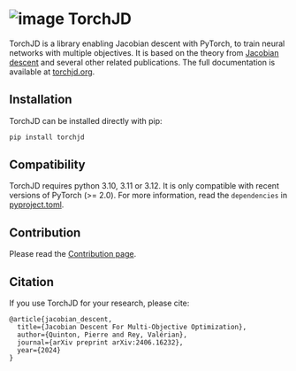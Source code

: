 # ![image](docs/source/icons/favicon-32x32.png) TorchJD

TorchJD is a library enabling Jacobian descent with PyTorch, to train neural networks with multiple
objectives. It is based on the theory from [Jacobian descent](https://arxiv.org/pdf/2406.16232) and
several other related publications. The full documentation is available at
[torchjd.org](https://torchjd.org).

## Installation
<!-- start installation -->
TorchJD can be installed directly with pip:
```bash
pip install torchjd
```
<!-- end installation -->

## Compatibility
TorchJD requires python 3.10, 3.11 or 3.12. It is only compatible with recent versions of PyTorch
(>= 2.0). For more information, read the `dependencies` in [pyproject.toml](./pyproject.toml).

## Contribution

Please read the [Contribution page](CONTRIBUTING.md).

## Citation
If you use TorchJD for your research, please cite:
```
@article{jacobian_descent,
  title={Jacobian Descent For Multi-Objective Optimization},
  author={Quinton, Pierre and Rey, Valérian},
  journal={arXiv preprint arXiv:2406.16232},
  year={2024}
}
```
